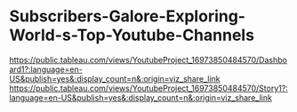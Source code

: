# Subscribers-Galore-Exploring-World-s-Top-Youtube-Channels
https://public.tableau.com/views/YoutubeProject_16973850484570/Dashboard1?:language=en-US&publish=yes&:display_count=n&:origin=viz_share_link
https://public.tableau.com/views/YoutubeProject_16973850484570/Story1?:language=en-US&publish=yes&:display_count=n&:origin=viz_share_link
